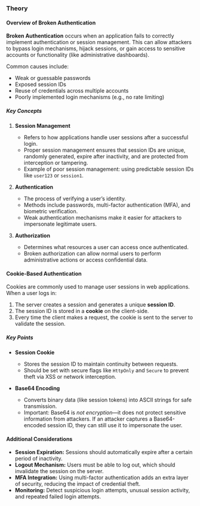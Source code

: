 ### Theory

#### Overview of Broken Authentication
**Broken Authentication** occurs when an application fails to correctly implement authentication or session management. This can allow attackers to bypass login mechanisms, hijack sessions, or gain access to sensitive accounts or functionality (like administrative dashboards).  

Common causes include:  
- Weak or guessable passwords  
- Exposed session IDs  
- Reuse of credentials across multiple accounts  
- Poorly implemented login mechanisms (e.g., no rate limiting)  

##### Key Concepts
1. **Session Management**  
   - Refers to how applications handle user sessions after a successful login.  
   - Proper session management ensures that session IDs are unique, randomly generated, expire after inactivity, and are protected from interception or tampering.  
   - Example of poor session management: using predictable session IDs like `user123` or `session1`.  

2. **Authentication**  
   - The process of verifying a user’s identity.  
   - Methods include passwords, multi-factor authentication (MFA), and biometric verification.  
   - Weak authentication mechanisms make it easier for attackers to impersonate legitimate users.  

3. **Authorization**  
   - Determines what resources a user can access once authenticated.  
   - Broken authorization can allow normal users to perform administrative actions or access confidential data.  


#### Cookie-Based Authentication
Cookies are commonly used to manage user sessions in web applications. When a user logs in:  
1. The server creates a session and generates a unique **session ID**.  
2. The session ID is stored in a **cookie** on the client-side.  
3. Every time the client makes a request, the cookie is sent to the server to validate the session.  

##### Key Points
- **Session Cookie**  
  - Stores the session ID to maintain continuity between requests.  
  - Should be set with secure flags like `HttpOnly` and `Secure` to prevent theft via XSS or network interception.  

- **Base64 Encoding**  
  - Converts binary data (like session tokens) into ASCII strings for safe transmission.  
  - Important: Base64 is *not encryption*—it does not protect sensitive information from attackers. If an attacker captures a Base64-encoded session ID, they can still use it to impersonate the user.  


#### Additional Considerations
- **Session Expiration:** Sessions should automatically expire after a certain period of inactivity.  
- **Logout Mechanism:** Users must be able to log out, which should invalidate the session on the server.  
- **MFA Integration:** Using multi-factor authentication adds an extra layer of security, reducing the impact of credential theft.  
- **Monitoring:** Detect suspicious login attempts, unusual session activity, and repeated failed login attempts.
